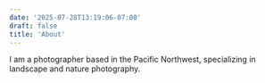 ```yaml
---
date: '2025-07-28T13:19:06-07:00'
draft: false
title: 'About'
---
```

I am a photographer based in the Pacific Northwest, specializing in landscape and nature photography.
